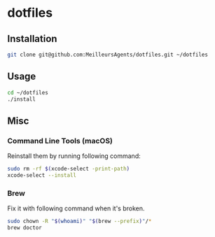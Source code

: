 # dotfiles

## Installation

```bash
git clone git@github.com:MeilleursAgents/dotfiles.git ~/dotfiles
```

## Usage

```bash
cd ~/dotfiles
./install
```

## Misc

### Command Line Tools (macOS)

Reinstall them by running following command:

```bash
sudo rm -rf $(xcode-select -print-path)
xcode-select --install
```

### Brew

Fix it with following command when it's broken.

```bash
sudo chown -R "$(whoami)" "$(brew --prefix)"/*
brew doctor
```
